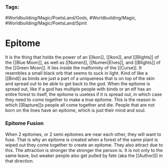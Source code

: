 ### Tags:
#Worldbuilding/Magic/PoetsLand/Gods, #Worldbuilding/Magic, #Worldbuilding/Magic/PoetsLand/Spirit 
# Epitome

It is the thing that holds the power of an [[Ikon]], [[Ikon]], and [[Blights]] of the [[Blue Moon]], as well as [[Numen]], [[Numen|Elves]], and [[Blights]] of the [[Green Moon]].
It lies inside the malformity of the [[Curse]]. It resembles a small black orb that seems to suck in light. Kind of like a [[Bind]] as binds are just a part of a uniqueness that is on top of the skin and spread out to be able to get back to the god. When the epitome is spread out, like if a god has multiple people with binds or an elf has an entire forest to itself, the epitome is useless if it is spread out, in which case they need to come together to make a true epitome. This is the reason in which [[Rapture]]s people all come together and die. 
People that are not born on the lines have an epitome, which is just their mind and soul.
### Epitome Fusion

When 2 epitomes, or 2 semi epitomes are near each other, they will want to fuse. That is why an epitome is created when a forest of the same plant is wiped out they come together to create an epitome.
They also attract due to this. The attraction is stronger the stronger the person is. It is not only to the same leave, but weaker people also get pulled by fate (aka the [[Author]]) in that direction. 